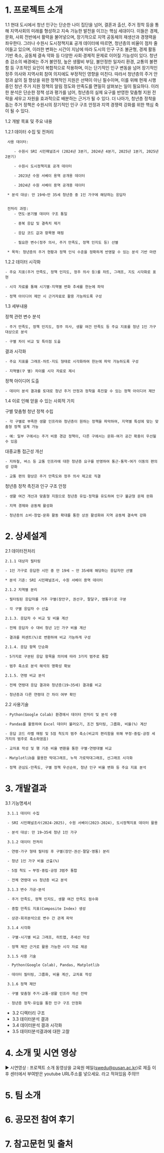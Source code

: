 
# 1. 프로젝트 소개

1.1 현대 도시에서 청년 인구는 단순한 나이 집단을 넘어, 결혼과 출산, 주거 정착 등을 통해 지역사회의 미래를 형성하고 지속 가능한 발전을 이끄는 핵심 세대이다. 이들은 경제, 문화, 사회 전반에서 활력을 불어넣으며, 장기적으로 지역 공동체의 재생산과 경쟁력을 좌우한다. 그러나 수원시 도시정책지표 공개 데이터에 따르면, 청년층의 비율이 점차 줄어들고 있으며, 이러한 변화는 시간이 지남에 따라 도시의 인구 구조 불균형, 경제 활동 기반 축소, 공동체 결속 약화 등 다양한 사회·경제적 문제로 이어질 가능성이 있다. 청년층 감소의 배경에는 주거 불안정, 높은 생활비 부담, 불안정한 일자리 환경, 교통의 불편함 등 구조적인 요인이 복합적으로 작용하며, 이는 단기적인 인구 변동을 넘어 장기적인 정주 의사와 지역사회 참여 의지에도 부정적인 영향을 미친다. 따라서 청년층의 주거 안정과 삶의 질 향상을 위한 정책적인 지원은 선택이 아닌 필수이며, 이를 위해 현재 시행 중인 청년 주거 지원 정책의 알림 정도와 만족도를 면밀히 살펴보는 일이 필요하다. 이러한 분석은 단순한 정책 성과 평가를 넘어, 청년층의 실제 요구를 반영한 맞춤형 지원 전략을 세우고 자원을 효과적으로 배분하는 근거가 될 수 있다. 더 나아가, 청년층 정착을 돕는 주거 정책은 수원시의 장기적인 인구 구조 안정과 지역 경쟁력 강화를 위한 핵심 축이 될 수 있다.


1.2  개발 목표 및 주요 내용

1.2.1 데이터 수집 및 전처리

     사용 데이터:
     
        - 수원시 SRI 시민패널조사 (2024년 3분기, 2024년 4분기, 2025년 1분기, 2025년 2분기)
        
        - 수원시 도시정책지표 공개 데이터
        
        - 2023년 수원 서베이 용역 공개용 데이터
        
        - 2024년 수원 서베이 용역 공개용 데이터
        
     * 분석 대상: 만 19세~만 35세 청년층 중 1인 가구에 해당하는 응답자

     
     전처리 과정:
        - 연도·분기별 데이터 구조 통일
        
        - 중복 응답 및 결측치 제거
        
        - 응답 코드 값과 항목명 매핑
        
        - 필요한 변수(정주 의사, 주거 만족도, 정책 인지도 등) 선별
        
     * 목적: 청년층의 주거 현황과 정책 인식 수준을 정확하게 반영할 수 있는 분석 기반 마련
     
1.2.2 데이터 시각화

    - 주요 지표(주거 만족도, 정책 인지도, 정주 의사 등)를 차트, 그래프, 지도 시각화로 표현
    
    - 시각 자료를 통해 시기별·지역별 변화 추세를 한눈에 파악
    
    - 정책 아이디어 제안 시 근거자료로 활용 가능하도록 구성


1.3 세부내용

 정책 관련 변수 분석
 
    - 주거 만족도, 정책 인지도, 정주 의사, 생활 여건 만족도 등 주요 지표를 청년 1인 가구 대상으로 분석
    
    - 구별 차이 비교 및 특이점 도출
 결과 시각화
 
    - 주요 지표를 그래프·차트·지도 형태로 시각화하여 한눈에 파악 가능하도록 구성
    
    - 지역별(구 별) 차이를 시각 자료로 제시
    
 정책 아이디어 도출
 
    - 데이터 분석 결과를 토대로 청년 주거 안정과 정착을 촉진할 수 있는 정책 아이디어 제안


 1.4 이로 인해 얻을 수 있는 사회적 가치
 
 구별 맞춤형 청년 정책 수립
 
    - 각 구별로 부족한 생활 인프라와 청년층이 원하는 정책을 파악하여, 지역별 특성에 맞는 맞춤형 정책 설계 가능
    
    - 예: 일부 구에서는 주거 비용 경감 정책이, 다른 구에서는 문화·여가 공간 확충이 우선될 수 있음
    
 대중교통 접근성 개선
 
    - 지하철, 버스 등 교통 인프라에 대한 청년층 요구를 반영하여 통근·통학·여가 이동의 편의성 강화
    
    - 교통 편의 향상은 주거 만족도와 정주 의사 제고로 직결
    
 청년층 정착 촉진과 인구 구조 안정
 
    - 생활 여건 개선과 맞춤형 지원으로 청년층 유입·정착을 유도하여 인구 불균형 문제 완화
    
    - 지역 경제와 공동체 활성화
    
    - 청년층의 소비·창업·문화 활동 확대를 통한 상권 활성화와 지역 공동체 결속력 강화
    
# 2. 상세설계

2.1 데이터전처리
  
    2.1.1 대상자 필터링
  
    - 1인 가구로 응답한 시민 중 만 19세 ~ 만 35세에 해당하는 응답자만 선별
      
    * 분석 기준: SRI 시민패널조사, 수원 서베이 용역 데이터
    
    2.1.2 지역별 분리
    
    - 필터링된 응답자를 거주 구별(장안구, 권선구, 팔달구, 영통구)로 구분
    
    - 각 구별 응답자 수 산출
    
    2.1.3. 응답자 수 비교 및 비율 계산
    
    - 전체 응답자 수 대비 청년 1인 가구 비율 계산
    
    - 결과를 퍼센트(%)로 변환하여 비교 가능하게 구성
    
    2.1.4. 응답 항목 단순화
    
    - 5가지로 구분된 응답 항목을 의미에 따라 3가지 범주로 통합
    
    - 범주 축소로 분석 해석의 명확성 확보
    
    2.1.5. 연령 비교 분석
    
    - 전체 연령대 응답 결과와 청년층(19~35세) 결과를 비교
    
    - 청년층과 다른 연령대 간 차이 여부 확인


2.2 사용기술
 
    - Python(Google Colab) 환경에서 데이터 전처리 및 분석 수행
    
    - Pandas를 활용하여 Excel 데이터 불러오기, 조건 필터링, 그룹화, 비율(%) 계산
    
    - 응답 코드 라벨 매핑 및 5점 척도의 범주 축소(비교의 편리함을 위해 부정·중립·긍정 세 가지의 범주로 축소하였음)
    
    - 교차표 작성 및 행 기준 비율 변환을 통한 구별·연령대별 비교
    
    - Matplotlib을 활용한 막대그래프, 누적 가로막대그래프, 선그래프 시각화
    
    - 정책 관심도·만족도, 구별 정책 우선순위, 청년 인구 비율 변화 등 주요 지표 분석

  
# 3. 개발결과
   
3.1 기능명세서

     3.1.1 데이터 수집
     
     - SRI 시민패널조사(2024-2025), 수원 서베이(2023-2024), 도시정책지표 데이터 활용
     
     - 분석 대상: 만 19~35세 청년 1인 가구
     
     3.1.2 데이터 전처리
     
     - 연령·가구 형태 필터링 후 구별(장안·권선·팔달·영통) 분리

     - 청년 1인 가구 비율 산출(%)
     
     - 5점 척도 → 부정·중립·긍정 3범주 통합
     
     - 전체 연령대 vs 청년층 비교 분석

     3.1.3 변수 가공·분석
     
     - 주거 만족도, 정책 인지도, 생활 여건 만족도 점수화
     
     - 종합 만족도 지표(Composite Index) 생성
     
     - 상관·회귀분석으로 변수 간 관계 파악
  
     3.1.4 시각화
     
     - 구별·시기별 비교 그래프, 히트맵, 추세선 작성
     
     - 정책 제안 근거로 활용 가능한 시각 자료 제공

     3.1.5 사용 기술
     
     - Python(Google Colab), Pandas, Matplotlib
     
     - 데이터 필터링, 그룹화, 비율 계산, 교차표 작성

     3.1.6 정책 제안
     
     - 구별 맞춤형 주거·교통·생활 인프라 개선 전략
     
     - 청년층 정착·유입을 통한 인구 구조 안정화


- 3.2 디렉터리 구조
- 3.3 데이터분석 결과
- 3.4 데이터분석 결과 시각화
- 3.5 데이터분석결과에 대한 고찰
# 4. 소개 및 시연 영상

▶ 시연영상 : 프로젝트 소개 동영상을 교육원 메일(swedu@pusan.ac.kr)로 제출 이후 센터에서 부여받은 youtube URL주소를 넣으세요. 라고 적혀있음 주의!!!

# 5. 팀 소개
# 6. 공모전 참여 후기
# 7. 참고문헌 및 출처
